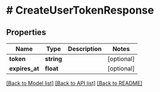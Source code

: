 # # CreateUserTokenResponse

## Properties

Name | Type | Description | Notes
------------ | ------------- | ------------- | -------------
**token** | **string** |  | [optional]
**expires_at** | **float** |  | [optional]

[[Back to Model list]](../../README.md#models) [[Back to API list]](../../README.md#endpoints) [[Back to README]](../../README.md)

